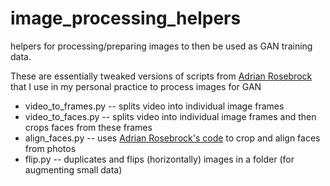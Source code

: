 # image_processing_helpers
helpers for processing/preparing images to then be used as GAN training data.

These are essentially tweaked versions of scripts from [Adrian Rosebrock](https://www.pyimagesearch.com/)
that I use in my personal practice to process images for GAN

- video_to_frames.py -- splits video into individual image frames
- video_to_faces.py -- splits video into individual image frames and then crops faces from these frames
- align_faces.py -- uses [Adrian Rosebrock's code](https://www.pyimagesearch.com/2017/05/22/face-alignment-with-opencv-and-python/) to crop and align faces from photos
- flip.py -- duplicates and flips (horizontally) images in a folder (for augmenting small data)
